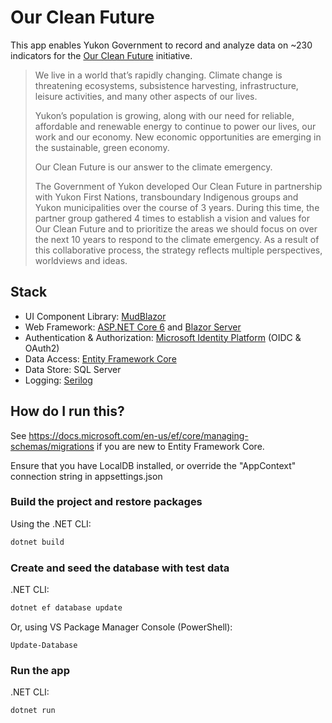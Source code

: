 # Our Clean Future

This app enables Yukon Government to record and analyze data on ~230 indicators for the [Our Clean Future](https://yukon.ca/our-clean-future) initiative.

>We live in a world that’s rapidly changing. Climate change is threatening ecosystems, subsistence harvesting, infrastructure, leisure activities, and many other aspects of our lives.
>
>Yukon’s population is growing, along with our need for reliable, affordable and renewable energy to continue to power our lives, our work and our economy. New economic opportunities are emerging in the sustainable, green economy.
>
>Our Clean Future is our answer to the climate emergency.
>
>The Government of Yukon developed Our Clean Future in partnership with Yukon First Nations, transboundary Indigenous groups and Yukon municipalities over the course of 3 years. During this time, the partner group gathered 4 times to establish a vision and values for Our Clean Future and to prioritize the areas we should focus on over the next 10 years to respond to the climate emergency. As a result of this collaborative process, the strategy reflects multiple perspectives, worldviews and ideas.

## Stack

* UI Component Library: [MudBlazor](https://github.com/Garderoben/MudBlazor)
* Web Framework: [ASP.NET Core 6](https://github.com/dotnet/aspnetcore) and [Blazor Server](https://dotnet.microsoft.com/apps/aspnet/web-apps/blazor)
* Authentication & Authorization: [Microsoft Identity Platform](https://docs.microsoft.com/en-us/azure/active-directory/develop/v2-overview) (OIDC & OAuth2)
* Data Access: [Entity Framework Core](https://github.com/dotnet/efcore)
* Data Store: SQL Server
* Logging: [Serilog](https://github.com/serilog/serilog)

## How do I run this?

See <https://docs.microsoft.com/en-us/ef/core/managing-schemas/migrations> if you are new to Entity Framework Core.

Ensure that you have LocalDB installed, or override the "AppContext" connection string in appsettings.json

### Build the project and restore packages

Using the .NET CLI:

```bash
dotnet build
```

### Create and seed the database with test data

.NET CLI:

```bash
dotnet ef database update
```

Or, using VS Package Manager Console (PowerShell):

```pwsh
Update-Database
```

### Run the app

.NET CLI:

```bash
dotnet run
```
